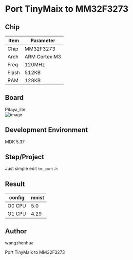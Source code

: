 # Port TinyMaix to MM32F3273

## Chip

| Item         | Parameter     |
| ------------ | ------------- |
| Chip         | MM32F3273     |
| Arch         | ARM Cortex M3 |
| Freq         | 120MHz        |
| Flash        | 512KB         |
| RAM          | 128KB         |

## Board

Pitaya_lite   
![image](https://user-images.githubusercontent.com/32017646/191576566-013f33bd-0b3b-4c90-a48c-90d357214535.png)

## Development Environment

MDK 5.37
## Step/Project

Just simple edit `tm_port.h`

## Result

| config  | mnist |  
| ------- | ----- |
| O0 CPU  |5.0	  |
| O1 CPU  |4.29   |



## Author

wangzhenhua 



Port TinyMaix to MM32F3273
